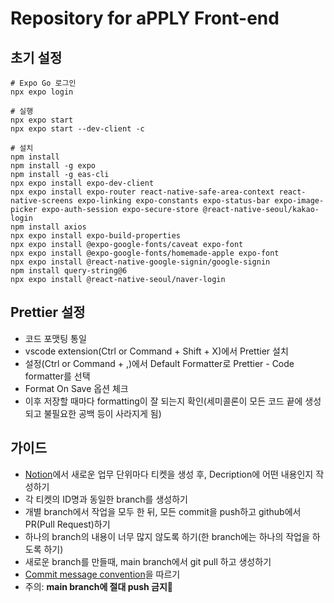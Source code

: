 # Repository for aPPLY Front-end

## 초기 설정

```
# Expo Go 로그인
npx expo login

# 실행
npx expo start
npx expo start --dev-client -c

# 설치
npm install
npm install -g expo
npm install -g eas-cli
npx expo install expo-dev-client
npx expo install expo-router react-native-safe-area-context react-native-screens expo-linking expo-constants expo-status-bar expo-image-picker expo-auth-session expo-secure-store @react-native-seoul/kakao-login
npm install axios
npx expo install expo-build-properties
npx expo install @expo-google-fonts/caveat expo-font
npx expo install @expo-google-fonts/homemade-apple expo-font
npx expo install @react-native-google-signin/google-signin
npm install query-string@6
npx expo install @react-native-seoul/naver-login
```

## Prettier 설정

- 코드 포맷팅 통일
- vscode extension(Ctrl or Command + Shift + X)에서 Prettier 설치
- 설정(Ctrl or Command + ,)에서 Default Formatter로 Prettier - Code formatter를 선택
- Format On Save 옵션 체크
- 이후 저장할 때마다 formatting이 잘 되는지 확인(세미콜론이 모든 코드 끝에 생성되고 불필요한 공백 등이 사라지게 됨)

## 가이드

- [Notion](https://www.notion.so/1addeb51139880128b59e2ad0d877c9c?pvs=4)에서 새로운 업무 단위마다 티켓을 생성 후, Decription에 어떤 내용인지 작성하기
- 각 티켓의 ID명과 동일한 branch를 생성하기
- 개별 branch에서 작업을 모두 한 뒤, 모든 commit을 push하고 github에서 PR(Pull Request)하기
- 하나의 branch의 내용이 너무 많지 않도록 하기(한 branch에는 하나의 작업을 하도록 하기)
- 새로운 branch를 만들때, main branch에서 git pull 하고 생성하기
- [Commit message convention](https://velog.io/@jiheon/Git-Commit-message-%EA%B7%9C%EC%B9%99)을 따르기
- 주의: **main branch에 절대 push 금지🚫**
